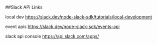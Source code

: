 ##Slack API Links

local dev
https://slack.dev/node-slack-sdk/tutorials/local-development

event apis
https://slack.dev/node-slack-sdk/events-api

slack api console
https://api.slack.com/apps/

